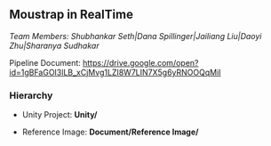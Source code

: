 ## Moustrap in RealTime
*Team Members: Shubhankar Seth|Dana Spillinger|Jailiang Liu|Daoyi Zhu|Sharanya Sudhakar*

Pipeline Document:
https://drive.google.com/open?id=1gBFaGOI3lLB_xCjMvg1LZI8W7LIN7X5g6yRNOOQqMiI

### Hierarchy
- Unity Project: **Unity/**

- Reference Image: **Document/Reference Image/**
